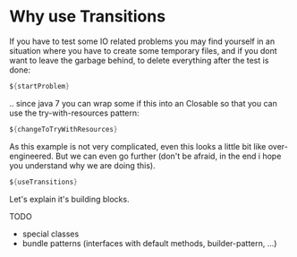 # Why use Transitions

If you have to test some IO related problems you may find yourself in an situation where you have to create some
temporary files, and if you dont want to leave the garbage behind, to delete everything after the test is done:

```java
${startProblem}
```

.. since java 7 you can wrap some if this into an Closable so that you can use the try-with-resources pattern:

```java
${changeToTryWithResources}
```

As this example is not very complicated, even this looks a little bit like over-engineered.
But we can even go further (don't be afraid, in the end i hope you understand why we are doing this).

```java
${useTransitions}
```

Let's explain it's building blocks.


TODO
* special classes
* bundle patterns (interfaces with default methods, builder-pattern, ...)

